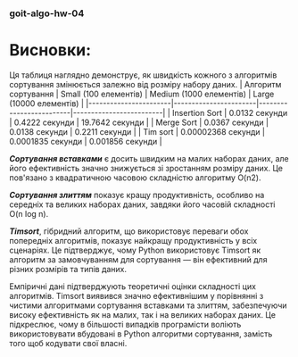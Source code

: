 ### goit-algo-hw-04
# Висновки:

Ця таблиця наглядно демонструє, як швидкість кожного з алгоритмів сортування змінюється залежно від розміру набору даних.
| Алгоритм сортування   | Small (100 елементів) | Medium (1000 елементів) | Large (10000 елементів) |
|-----------------------|-----------------------|-------------------------|-------------------------|
| Insertion Sort        | 0.0132 секунди        | 0.4222 секунди          | 19.7642 секунди         |
| Merge Sort            | 0.0367 секунди        | 0.0138 секунди          | 0.2211 секунди          |
| Tim sort              | 0.00002368 секунди    | 0.0001835 секунди       | 0.001856 секунди        |

***Сортування вставками*** є досить швидким на малих наборах даних, але його ефективність значно знижується зі зростанням розміру даних. Це пов'язано з квадратичною часовою складністю алгоритму O(n2).

***Сортування злиттям*** показує кращу продуктивність, особливо на середніх та великих наборах даних, завдяки його часовій складності O(n log n).

***Timsort***, гібридний алгоритм, що використовує переваги обох попередніх алгоритмів, показує найкращу продуктивність у всіх сценаріях. Це підтверджує, чому Python використовує Timsort як алгоритм за замовчуванням для сортування — він ефективний для різних розмірів та типів даних.

Емпіричні дані підтверджують теоретичні оцінки складності цих алгоритмів. Timsort виявився значно ефективнішим у порівнянні з чистими алгоритмами сортування вставками та злиттям, забезпечуючи високу ефективність як на малих, так і на великих наборах даних. Це підкреслює, чому в більшості випадків програмісти воліють використовувати вбудовані в Python алгоритми сортування, замість того щоб кодувати свої власні.